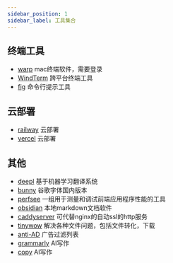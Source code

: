 ```yaml
---
sidebar_position: 1
sidebar_label: 工具集合
---
```


## 终端工具
- [warp](https://www.warp.dev/) mac终端软件，需要登录
- [WindTerm](https://github.com/kingToolbox/WindTerm) 跨平台终端工具
- [fig](https://fig.io) 命令行提示工具


## 云部署
- [railway](https://railway.app/) 云部署
- [vercel](https://vercel.com/) 云部署

## 其他
- [deepl](https://www.deepl.com) 基于机器学习翻译系统
- [bunny](https://fonts.bunny.net/) 谷歌字体国内版本
- [perfsee](https://github.com/perfsee/perfsee) 一组用于测量和调试前端应用程序性能的工具
- [obsidian](https://obsidian.md/) 本地markdown文档软件
- [caddyserver](https://caddyserver.com/) 可代替nginx的自动ssl的http服务
- [tinywow](https://tinywow.com/) 解决各种文件问题，包括文件转化，下载
- [anti-AD](https://anti-ad.net/) 广告过滤列表
- [grammarly](https://www.grammarly.com/) AI写作
- [copy](https://www.copy.ai/) AI写作
